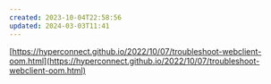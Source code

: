 ```yaml
---
created: 2023-10-04T22:58:56
updated: 2024-03-03T11:41
---
```

[https://hyperconnect.github.io/2022/10/07/troubleshoot-webclient-oom.html](https://hyperconnect.github.io/2022/10/07/troubleshoot-webclient-oom.html)